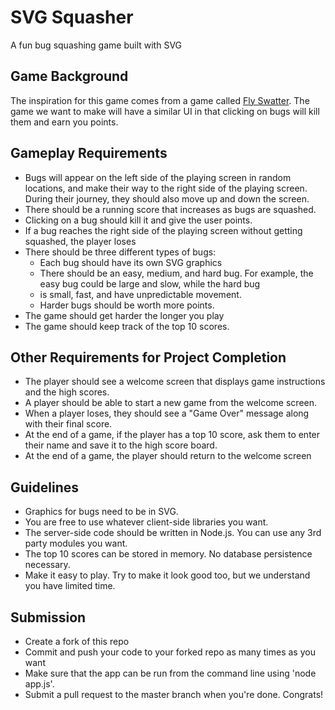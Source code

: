SVG Squasher
============

A fun bug squashing game built with SVG

## Game Background
The inspiration for this game comes from a game called [Fly Swatter](http://www.majman.net/flyswatter/). The game we want to make will have a similar UI in that clicking on bugs will kill them and earn you points.

## Gameplay Requirements
- Bugs will appear on the left side of the playing screen in random locations, and make their way to the right side of the playing screen. During their journey, they should also move up and down the screen.
- There should be a running score that increases as bugs are squashed.
- Clicking on a bug should kill it and give the user points.
- If a bug reaches the right side of the playing screen without getting squashed, the player loses
- There should be three different types of bugs:
  - Each bug should have its own SVG graphics
  - There should be an easy, medium, and hard bug. For example, the easy bug could be large and slow, while the hard bug
  - is small, fast, and have unpredictable movement. 
  - Harder bugs should be worth more points.
- The game should get harder the longer you play
- The game should keep track of the top 10 scores.


## Other Requirements for Project Completion
- The player should see a welcome screen that displays game instructions and the high scores.
- A player should be able to start a new game from the welcome screen.
- When a player loses, they should see a "Game Over" message along with their final score.
- At the end of a game, if the player has a top 10 score, ask them to enter their name and save it to the high score board.
- At the end of a game, the player should return to the welcome screen

## Guidelines
- Graphics for bugs need to be in SVG.
- You are free to use whatever client-side libraries you want.
- The server-side code should be written in Node.js. You can use any 3rd party modules you want.
- The top 10 scores can be stored in memory. No database persistence necessary.
- Make it easy to play. Try to make it look good too, but we understand you have limited time.

## Submission
- Create a fork of this repo
- Commit and push your code to your forked repo as many times as you want
- Make sure that the app can be run from the command line using 'node app.js'. 
- Submit a pull request to the master branch when you're done. Congrats!
